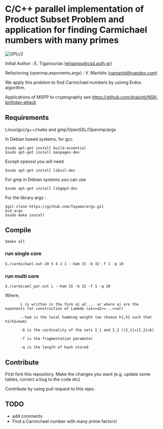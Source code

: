 #  C/C++ parallel implementation of Product Subset Problem and application for finding Carmichael numbers with many primes

![GPLv2][]

[GPLv2]: https://img.shields.io/badge/license-GPLv2-lightgrey.svg

Initial Author 						  : E. Tiganourias (etiganou@csd.auth.gr)

Refactoring (openmp,exponents,args)    : V. Martidis    (vamartid@yandex.com)

We apply this problem to find Carmichael numbers by usinng Erdos algorithm.

Applications of MSPP to cryptography see https://github.com/drazioti/NSK-birthday-attack

## Requirements
Linux/gcc/g++/make
and gmp/OpenSSL/Openmp/args

In Debian based systems, for gcc
```
$sudo apt-get install build-essential
$sudo apt-get install manpages-dev
```

Except openssl you will need
```
$sudo apt-get install libssl-dev
```

For gmp in Debian systems you can use
```
$sudo apt-get install libgmp3-dev
```

For the library args :
```
$git clone https://github.com/Taywee/args.git
$cd args
$sudo make install
```

## Compile
```
$make all
```

### run single core
```
$./carmichael.out 20 5 4 1 1 --ham 15 -b 32 -f 1 -q 10
```

### run multi core
```
$./carmicael_par.out L --ham 15 -b 32 -f 1 -q 10
```
Where,      
```
	   L is written in the form a1 a2 ... ar where aj are the exponents for construction of Lambda (a1>=a2>=...>=ar)

	   --ham is the local hamming weight (we choose h1,h2 such that h1+h2=ham)

	   -b is the cardinality of the sets I_1 and I_2 (|I_1|=|I_2|=b)
	   
	   -f is the fragmentation parameter
	   
	   -q is the length of hash stored
```

## Contribute
First fork this repository. Make the changes you want (e.g. update some tables, correct a bug to the code etc)

Contribute by using pull request to this repo. 

## TODO
- add comments
- Find a Carmichael number with many prime factors!


